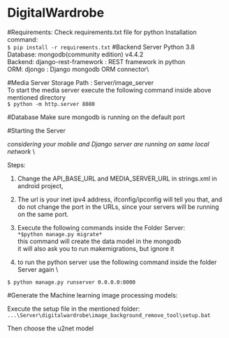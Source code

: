 # DigitalWardrobe

#Requirements:
Check requirements.txt file for python 
Installation command: \
```$ pip install -r requirements.txt```
#Backend Server
Python 3.8 \
Database: mongodb(community edition) v4.4.2\
Backend: django-rest-framework : REST framework in python\
ORM: djongo : Django mongodb ORM connector\

#Media Server
Storage Path : Server/image_server\
To start the media server execute the following command inside above mentioned directory\
```$ python -m http.server 8080 ```

#Database
Make sure mongodb is running on the default port

#Starting the Server

*considering your mobile and Django server are running on same local network* \

Steps:
1) Change the API_BASE_URL and MEDIA_SERVER_URL in strings.xml in android project, 
2) The url is your inet ipv4 address, ifconfig/ipconfig will tell you that, and \
 do not change the port in the URLs, since your servers will be running on the same port.
3) Execute the following commands inside the Folder Server: \
```*$python manage.py migrate* ``` \
this command will create the data model in the mongodb \
it will also ask you to run makemigrations, but ignore it

4) to run the python server use the following command inside the folder Server again \

```$ python manage.py runserver 0.0.0.0:8000```

#Generate the Machine learning image processing models:

Execute the setup file in the mentioned folder: \
```...\Server\digitalwardrobe\image_background_remove_tool\setup.bat```

Then choose the u2net model


